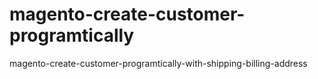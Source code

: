 magento-create-customer-programtically
======================================

magento-create-customer-programtically-with-shipping-billing-address
